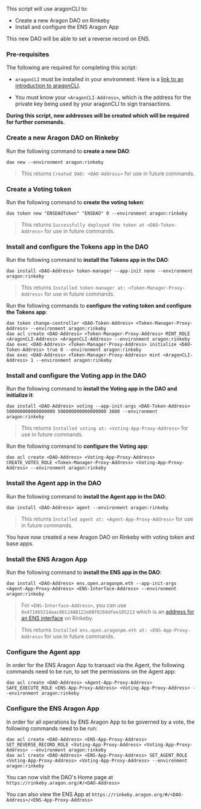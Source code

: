 This script will use aragonCLI to:

- Create a new Aragon DAO on Rinkeby
- Install and configure the ENS Aragon App

This new DAO will be able to set a reverse record on ENS.

### Pre-requisites

The following are required for completing this script:

- `aragonCLI` must be installed in your environment. Here is a [link to an introduction to aragonCLI](https://hack.aragon.org/docs/cli-intro.html).

- You must know your `<AragonCLI-Address>`, which is the address for the private key being used by your aragonCLI to sign transactions.

**During this script, new addresses will be created which will be required for further commands.**

### Create a new Aragon DAO on Rinkeby

Run the following command to **create a new DAO**:

```
dao new --environment aragon:rinkeby
```

> This returns `Created DAO: <DAO-Address>` for use in future commands.

### Create a Voting token

Run the following command to **create the voting token**:

```
dao token new "ENSDAOToken" "ENSDAO" 0 --environment aragon:rinkeby
```

> This returns `Successfully deployed the token at <DAO-Token-Address>` for use in future commands.

### Install and configure the Tokens app in the DAO

Run the following command to **install the Tokens app in the DAO**:

```
dao install <DAO-Address> token-manager --app-init none --environment aragon:rinkeby
```

> This returns `Installed token-manager at: <Token-Manager-Proxy-Address>` for use in future commands.

Run the following commands to **configure the voting token and configure the Tokens app**:

```
dao token change-controller <DAO-Token-Address> <Token-Manager-Proxy-Address> --environment aragon:rinkeby
dao acl create <DAO-Address> <Token-Manager-Proxy-Address> MINT_ROLE <AragonCLI-Address> <AragonCLI-Address> --environment aragon:rinkeby
dao exec <DAO-Address> <Token-Manager-Proxy-Address> initialize <DAO-Token-Address> true 0 --environment aragon:rinkeby
dao exec <DAO-Address> <Token-Manager-Proxy-Address> mint <AragonCLI-Address> 1 --environment aragon:rinkeby
```

### Install and configure the Voting app in the DAO

Run the following command to **install the Voting app in the DAO and initialize it**:

```
dao install <DAO-Address> voting --app-init-args <DAO-Token-Address> 500000000000000000 500000000000000000 3600 --environment aragon:rinkeby
```

> This returns `Installed voting at: <Voting-App-Proxy-Address>` for use in future commands.

Run the following command to **configure the Voting app**:

```
dao acl create <DAO-Address> <Voting-App-Proxy-Address> CREATE_VOTES_ROLE <Token-Manager-Proxy-Address> <Voting-App-Proxy-Address> --environment aragon:rinkeby
```

### Install the Agent app in the DAO

Run the following command to **install the Agent app in the DAO**:

```
dao install <DAO-Address> agent --environment aragon:rinkeby
```

> This returns `Installed agent at: <Agent-App-Proxy-Address>` for use in future commands.

You have now created a new Aragon DAO on Rinkeby with voting token and base apps.

### Install the ENS Aragon App

Run the following command to **install the ENS app in the DAO**:

```
dao install <DAO-Address> ens.open.aragonpm.eth --app-init-args <Agent-App-Proxy-Address> <ENS-Interface-Address> --environment aragon:rinkeby
```

> For `<ENS-Interface-Address>`, you can use `0x471865214aac00124AB122eDBf0260dfee105213` which is an [address for an ENS interface](https://rinkeby.etherscan.io/address/0x471865214aac00124AB122eDBf0260dfee105213) on Rinkeby.

> This returns `Installed ens.open.aragonpm.eth at: <ENS-App-Proxy-Address>` for use in future commands.

### Configure the Agent app

In order for the ENS Aragon App to transact via the Agent, the following commands need to be run, to set the permissions on the Agent app:

```
dao acl create <DAO-Address> <Agent-App-Proxy-Address> SAFE_EXECUTE_ROLE <ENS-App-Proxy-Address> <Voting-App-Proxy-Address> --environment aragon:rinkeby
```

### Configure the ENS Aragon App

In order for all operations by ENS Aragon App to be governed by a vote, the following commands need to be run:

```
dao acl create <DAO-Address> <ENS-App-Proxy-Address> SET_REVERSE_RECORD_ROLE <Voting-App-Proxy-Address> <Voting-App-Proxy-Address> --environment aragon:rinkeby
dao acl create <DAO-Address> <ENS-App-Proxy-Address> SET_AGENT_ROLE <Voting-App-Proxy-Address> <Voting-App-Proxy-Address> --environment aragon:rinkeby
```

You can now visit the DAO's Home page at `https://rinkeby.aragon.org/#/<DAO-Address>`

You can also view the ENS App at `https://rinkeby.aragon.org/#/<DAO-Address>/<ENS-App-Proxy-Address>`
